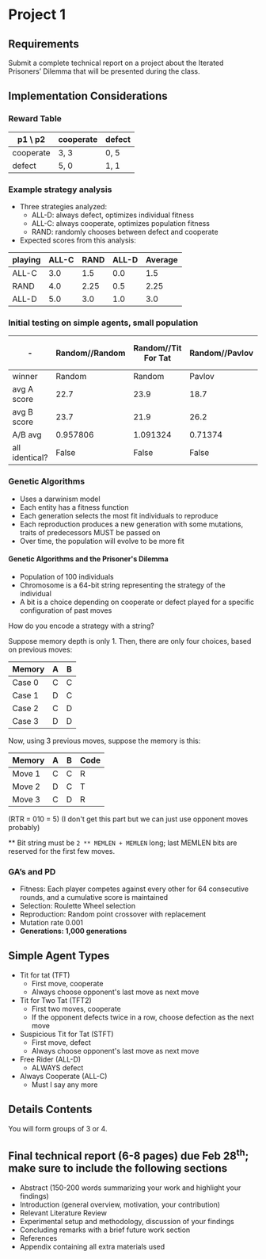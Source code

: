 # Project 1

## Requirements

Submit a complete technical report on a project about the Iterated Prisoners’ Dilemma that will be presented during the class.

## Implementation Considerations

### Reward Table

| p1 \\ p2  | cooperate | defect |
| --------- | --------- | ------ |
| cooperate | 3, 3      | 0, 5   |
| defect    | 5, 0      | 1, 1   |

### Example strategy analysis

- Three strategies analyzed:
  - ALL-D: always defect, optimizes individual fitness
  - ALL-C: always cooperate, optimizes population fitness
  - RAND: randomly chooses between defect and cooperate
- Expected scores from this analysis:

| playing | ALL-C | RAND | ALL-D | Average |
| ------- | ----- | ---- | ----- | ------- |
| ALL-C   | 3.0   | 1.5  | 0.0   | 1.5     |
| RAND    | 4.0   | 2.25 | 0.5   | 2.25    |
| ALL-D   | 5.0   | 3.0  | 1.0   | 3.0     |

### Initial testing on simple agents, small population

|       -        | Random//Random | Random//Tit For Tat | Random//Pavlov | Tit For Tat//Tit For Tat | Tit For Tat//Pavlov | Pavlov//Pavlov |
| -------------- | -------------- | ------------------- | -------------- | ------------------------ | ------------------- | -------------- |
| winner         | Random         | Random              | Pavlov         | TIE                      | TIE                 | TIE            |
| avg A score    | 22.7           | 23.9                | 18.7           | 30.0                     | 30.0                | 30.0           |
| avg B score    | 23.7           | 21.9                | 26.2           | 30.0                     | 30.0                | 30.0           |
| A/B avg        | 0.957806       | 1.091324            | 0.71374        | 1.0                      | 1.0                 | 1.0            |
| all identical? | False          | False               | False          | True                     | True                | True           |

### Genetic Algorithms

- Uses a darwinism model
- Each entity has a fitness function
- Each generation selects the most fit individuals to reproduce
- Each reproduction produces a new generation with some mutations, traits of predecessors MUST be passed on
- Over time, the population will evolve to be more fit

#### Genetic Algorithms and the Prisoner's Dilemma

- Population of 100 individuals
- Chromosome is a 64-bit string representing the strategy of the individual
- A bit is a choice depending on cooperate or defect played for a specific configuration of past moves

How do you encode a strategy with a string?

Suppose memory depth is only 1. Then, there are only four choices, based on previous moves:

| Memory | A   | B   |
| ------ | --- | --- |
| Case 0 | C   | C   |
| Case 1 | D   | C   |
| Case 2 | C   | D   |
| Case 3 | D   | D   |

Now, using 3 previous moves, suppose the memory is this:

| Memory | A   | B   | Code |
| ------ | --- | --- | ---- |
| Move 1 | C   | C   | R    |
| Move 2 | D   | C   | T    |
| Move 3 | C   | D   | R    |

(RTR = 010 = 5) (I don't get this part but we can just use opponent moves probably)

** Bit string must be `2 ** MEMLEN + MEMLEN` long; last MEMLEN bits are reserved for the first few moves.

### GA’s and PD

- Fitness: Each player competes against every
  other for 64 consecutive rounds, and a
  cumulative score is maintained
- Selection: Roulette Wheel selection
- Reproduction: Random point crossover with
  replacement
- Mutation rate 0.001
- **Generations: 1,000 generations**

## Simple Agent Types

- Tit for tat (TFT)
  - First move, cooperate
  - Always choose opponent's last move as next move
- Tit for Two Tat (TFT2)
  - First two moves, cooperate
  - If the opponent defects twice in a row, choose defection as the next move
- Suspicious Tit for Tat (STFT)
  - First move, defect
  - Always choose opponent's last move as next move
- Free Rider (ALL-D)
  - ALWAYS defect
- Always Cooperate (ALL-C)
  - Must I say any more

## Details Contents

You will form groups of 3 or 4.

## Final technical report (6-8 pages) due Feb 28<sup>th</sup>; make sure to include the following sections

- Abstract (150-200 words summarizing your work and highlight your findings)
- Introduction (general overview, motivation, your contribution)
- Relevant Literature Review
- Experimental setup and methodology, discussion of your findings
- Concluding remarks with a brief future work section
- References
- Appendix containing all extra materials used
